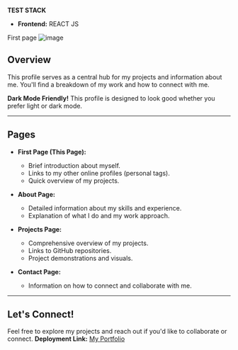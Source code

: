 **TEST STACK**
 - **Frontend:** REACT JS 

First page ![image](https://github.com/user-attachments/assets/39886ec6-4ce0-48e9-9f84-cd953b1cec1b)

## Overview

This profile serves as a central hub for my projects and information about me. You'll find a breakdown of my work and how to connect with me.

**Dark Mode Friendly!** This profile is designed to look good whether you prefer light or dark mode.

---

## Pages

* **First Page (This Page):**
    * Brief introduction about myself.
    * Links to my other online profiles (personal tags).
    * Quick overview of my projects.
      
* **About Page:**
    * Detailed information about my skills and experience.
    * Explanation of what I do and my work approach.
* **Projects Page:**
    * Comprehensive overview of my projects.
    * Links to GitHub repositories.
    * Project demonstrations and visuals.
* **Contact Page:**
    * Information on how to connect and collaborate with me.

---

## Let's Connect!

Feel free to explore my projects and reach out if you'd like to collaborate or connect.
**Deployment Link:** [My Portfolio](https://my-portfolio-example.netlify.app)
